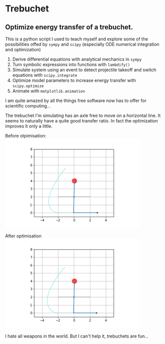 # Trebuchet
## Optimize energy transfer of a trebuchet.

This is a python script I used to teach myself and explore some of the possibilities offed by `sympy` and `scipy` (especially ODE numerical integration and optimization)

1. Derive differential equations with analytical mechanics in `sympy`
2. Turn symbolic expressions into functions with `lambdify()` 
3. Simulate system using an event to detect projectile takeoff and switch equations with `scipy.integrate`
4. Optimize model parameters to increase energy transfer with `scipy.optimize`
5. Animate with `matplotlib.animation`

I am quite amazed by all the things free software now has to offer for scientific computing...

The trebuchet I'm simulating has an axle free to move on a horizontal line. It seems to naturally have a quite good transfer ratio. In fact the optimization improves it only a little.


Before otpimisation:
![](beforeOptim.gif) 

After optimisation
![](afterOptim.gif)

I hate all weapons in the world. But I can't help it, trebuchets are fun...
 

